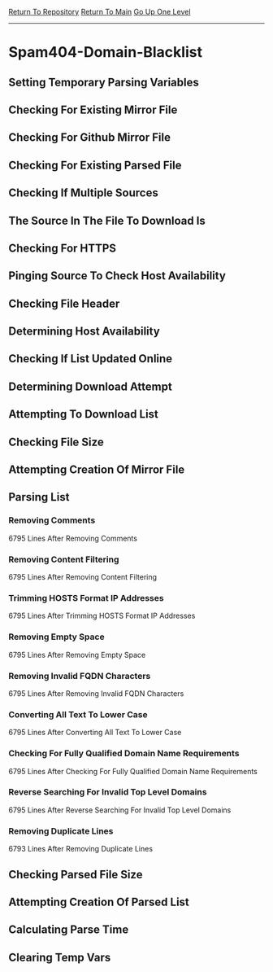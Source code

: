 [Return To Repository](https://github.com/deathbybandaid/piholeparser/)
[Return To Main](https://github.com/deathbybandaid/piholeparser/blob/master/RecentRunLogs/Mainlog.md)
[Go Up One Level](https://github.com/deathbybandaid/piholeparser/blob/master/RecentRunLogs/TopLevelScripts/30-Processing-Blacklists.md)
____________________________________
# Spam404-Domain-Blacklist
## Setting Temporary Parsing Variables
## Checking For Existing Mirror File
## Checking For Github Mirror File
## Checking For Existing Parsed File
## Checking If Multiple Sources
## The Source In The File To Download Is
## Checking For HTTPS
## Pinging Source To Check Host Availability
## Checking File Header
## Determining Host Availability
## Checking If List Updated Online
## Determining Download Attempt
## Attempting To Download List
## Checking File Size
## Attempting Creation Of Mirror File
## Parsing List
### Removing Comments
6795 Lines After Removing Comments
### Removing Content Filtering
6795 Lines After Removing Content Filtering
### Trimming HOSTS Format IP Addresses
6795 Lines After Trimming HOSTS Format IP Addresses
### Removing Empty Space
6795 Lines After Removing Empty Space
### Removing Invalid FQDN Characters
6795 Lines After Removing Invalid FQDN Characters
### Converting All Text To Lower Case
6795 Lines After Converting All Text To Lower Case
### Checking For Fully Qualified Domain Name Requirements
6795 Lines After Checking For Fully Qualified Domain Name Requirements
### Reverse Searching For Invalid Top Level Domains
6795 Lines After Reverse Searching For Invalid Top Level Domains
### Removing Duplicate Lines
6793 Lines After Removing Duplicate Lines
## Checking Parsed File Size
## Attempting Creation Of Parsed List
## Calculating Parse Time
## Clearing Temp Vars
